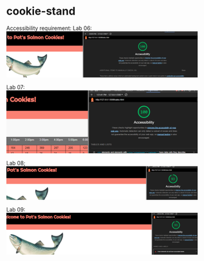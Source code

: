 # cookie-stand

Accessibility requirement:
Lab 06:
![Google lighthouse score](img/accessibilityScore06.png)

Lab 07:
![Google lighthouse score](img/accessibilityScore07.png)

Lab 08;
![Google lighthouse score](img/accessibilityScore08.png)

Lab 09:
![Google lighthouse score](img/accessibilityScore09.png)
